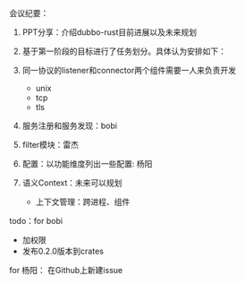 会议纪要：
1. PPT分享：介绍dubbo-rust目前进展以及未来规划
2. 基于第一阶段的目标进行了任务划分。具体认为安排如下：

1. 同一协议的listener和connector两个组件需要一人来负责开发
   + unix
   + tcp
   + tls
2. 服务注册和服务发现：bobi
3. filter模块：雷杰
4. 配置：以功能维度列出一些配置: 杨阳
5. 语义Context：未来可以规划
   + 上下文管理：跨进程、组件

todo：for bobi
+ 加权限
+ 发布0.2.0版本到crates

for 杨阳：
在Github上新建issue